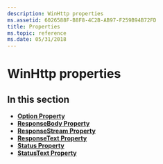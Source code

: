 ```yaml
---
description: WinHttp properties
ms.assetid: 6026588F-B8F8-4C2B-AB97-F259B94B72FD
title: Properties
ms.topic: reference
ms.date: 05/31/2018
---
```


# WinHttp properties

## In this section

-   [**Option Property**](iwinhttprequest-option.md)
-   [**ResponseBody Property**](iwinhttprequest-responsebody.md)
-   [**ResponseStream Property**](iwinhttprequest-responsestream.md)
-   [**ResponseText Property**](iwinhttprequest-responsetext.md)
-   [**Status Property**](iwinhttprequest-status.md)
-   [**StatusText Property**](iwinhttprequest-statustext.md)

 

 



